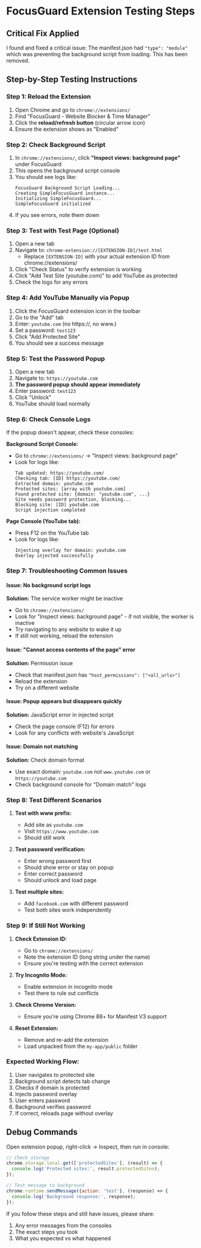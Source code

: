# FocusGuard Extension Testing Steps

## Critical Fix Applied
I found and fixed a critical issue: The manifest.json had `"type": "module"` which was preventing the background script from loading. This has been removed.

## Step-by-Step Testing Instructions

### Step 1: Reload the Extension
1. Open Chrome and go to `chrome://extensions/`
2. Find "FocusGuard - Website Blocker & Time Manager"
3. Click the **reload/refresh button** (circular arrow icon)
4. Ensure the extension shows as "Enabled"

### Step 2: Check Background Script
1. In `chrome://extensions/`, click **"Inspect views: background page"** under FocusGuard
2. This opens the background script console
3. You should see logs like:
   ```
   FocusGuard Background Script Loading...
   Creating SimpleFocusGuard instance...
   Initializing SimpleFocusGuard...
   SimpleFocusGuard initialized
   ```
4. If you see errors, note them down

### Step 3: Test with Test Page (Optional)
1. Open a new tab
2. Navigate to: `chrome-extension://[EXTENSION-ID]/test.html`
   - Replace `[EXTENSION-ID]` with your actual extension ID from chrome://extensions/
3. Click "Check Status" to verify extension is working
4. Click "Add Test Site (youtube.com)" to add YouTube as protected
5. Check the logs for any errors

### Step 4: Add YouTube Manually via Popup
1. Click the FocusGuard extension icon in the toolbar
2. Go to the "Add" tab
3. Enter: `youtube.com` (no https://, no www.)
4. Set a password: `test123`
5. Click "Add Protected Site"
6. You should see a success message

### Step 5: Test the Password Popup
1. Open a new tab
2. Navigate to: `https://youtube.com`
3. **The password popup should appear immediately**
4. Enter password: `test123`
5. Click "Unlock"
6. YouTube should load normally

### Step 6: Check Console Logs
If the popup doesn't appear, check these consoles:

**Background Script Console:**
- Go to `chrome://extensions/` → "Inspect views: background page"
- Look for logs like:
  ```
  Tab updated: https://youtube.com/
  Checking tab: [ID] https://youtube.com/
  Extracted domain: youtube.com
  Protected sites: [array with youtube.com]
  Found protected site: {domain: "youtube.com", ...}
  Site needs password protection, blocking...
  Blocking site: [ID] youtube.com
  Script injection completed
  ```

**Page Console (YouTube tab):**
- Press F12 on the YouTube tab
- Look for logs like:
  ```
  Injecting overlay for domain: youtube.com
  Overlay injected successfully
  ```

### Step 7: Troubleshooting Common Issues

#### Issue: No background script logs
**Solution:** The service worker might be inactive
- Go to `chrome://extensions/`
- Look for "Inspect views: background page" - if not visible, the worker is inactive
- Try navigating to any website to wake it up
- If still not working, reload the extension

#### Issue: "Cannot access contents of the page" error
**Solution:** Permission issue
- Check that manifest.json has `"host_permissions": ["<all_urls>"]`
- Reload the extension
- Try on a different website

#### Issue: Popup appears but disappears quickly
**Solution:** JavaScript error in injected script
- Check the page console (F12) for errors
- Look for any conflicts with website's JavaScript

#### Issue: Domain not matching
**Solution:** Check domain format
- Use exact domain: `youtube.com` not `www.youtube.com` or `https://youtube.com`
- Check background console for "Domain match" logs

### Step 8: Test Different Scenarios

1. **Test with www prefix:**
   - Add site as `youtube.com`
   - Visit `https://www.youtube.com`
   - Should still work

2. **Test password verification:**
   - Enter wrong password first
   - Should show error or stay on popup
   - Enter correct password
   - Should unlock and load page

3. **Test multiple sites:**
   - Add `facebook.com` with different password
   - Test both sites work independently

### Step 9: If Still Not Working

1. **Check Extension ID:**
   - Go to `chrome://extensions/`
   - Note the extension ID (long string under the name)
   - Ensure you're testing with the correct extension

2. **Try Incognito Mode:**
   - Enable extension in incognito mode
   - Test there to rule out conflicts

3. **Check Chrome Version:**
   - Ensure you're using Chrome 88+ for Manifest V3 support

4. **Reset Extension:**
   - Remove and re-add the extension
   - Load unpacked from the `my-app/public` folder

### Expected Working Flow:
1. User navigates to protected site
2. Background script detects tab change
3. Checks if domain is protected
4. Injects password overlay
5. User enters password
6. Background verifies password
7. If correct, reloads page without overlay

## Debug Commands

Open extension popup, right-click → Inspect, then run in console:

```javascript
// Check storage
chrome.storage.local.get(['protectedSites'], (result) => {
  console.log('Protected sites:', result.protectedSites);
});

// Test message to background
chrome.runtime.sendMessage({action: 'test'}, (response) => {
  console.log('Background response:', response);
});
```

If you follow these steps and still have issues, please share:
1. Any error messages from the consoles
2. The exact steps you took
3. What you expected vs what happened 